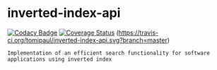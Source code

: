 # inverted-index-api
[![Codacy Badge](https://api.codacy.com/project/badge/Grade/e135572b08d9452c887b38b232cb220f)](https://www.codacy.com/app/tomipaul/inverted-index-api?utm_source=github.com&amp;utm_medium=referral&amp;utm_content=tomipaul/inverted-index-api&amp;utm_campaign=Badge_Grade) [![Coverage Status](https://coveralls.io/repos/github/tomipaul/inverted-index-api/badge.svg?branch=master)](https://coveralls.io/github/tomipaul/inverted-index-api?branch=master) (https://travis-ci.org/tomipaul/inverted-index-api.svg?branch=master)

    Implementation of an efficient search functionality for software applications using inverted index